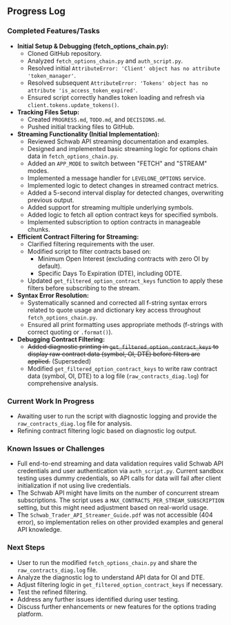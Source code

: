 ## Progress Log

### Completed Features/Tasks

*   **Initial Setup & Debugging (fetch_options_chain.py):**
    *   Cloned GitHub repository.
    *   Analyzed `fetch_options_chain.py` and `auth_script.py`.
    *   Resolved initial `AttributeError: 'Client' object has no attribute 'token_manager'`.
    *   Resolved subsequent `AttributeError: 'Tokens' object has no attribute 'is_access_token_expired'`.
    *   Ensured script correctly handles token loading and refresh via `client.tokens.update_tokens()`.
*   **Tracking Files Setup:**
    *   Created `PROGRESS.md`, `TODO.md`, and `DECISIONS.md`.
    *   Pushed initial tracking files to GitHub.
*   **Streaming Functionality (Initial Implementation):**
    *   Reviewed Schwab API streaming documentation and examples.
    *   Designed and implemented basic streaming logic for options chain data in `fetch_options_chain.py`.
    *   Added an `APP_MODE` to switch between "FETCH" and "STREAM" modes.
    *   Implemented a message handler for `LEVELONE_OPTIONS` service.
    *   Implemented logic to detect changes in streamed contract metrics.
    *   Added a 5-second interval display for detected changes, overwriting previous output.
    *   Added support for streaming multiple underlying symbols.
    *   Added logic to fetch all option contract keys for specified symbols.
    *   Implemented subscription to option contracts in manageable chunks.
*   **Efficient Contract Filtering for Streaming:**
    *   Clarified filtering requirements with the user.
    *   Modified script to filter contracts based on:
        *   Minimum Open Interest (excluding contracts with zero OI by default).
        *   Specific Days To Expiration (DTE), including 0DTE.
    *   Updated `get_filtered_option_contract_keys` function to apply these filters before subscribing to the stream.
*   **Syntax Error Resolution:**
    *   Systematically scanned and corrected all f-string syntax errors related to quote usage and dictionary key access throughout `fetch_options_chain.py`.
    *   Ensured all print formatting uses appropriate methods (f-strings with correct quoting or `.format()`).
*   **Debugging Contract Filtering:**
    *   ~~Added diagnostic printing in `get_filtered_option_contract_keys` to display raw contract data (symbol, OI, DTE) before filters are applied.~~ (Superseded)
    *   Modified `get_filtered_option_contract_keys` to write raw contract data (symbol, OI, DTE) to a log file (`raw_contracts_diag.log`) for comprehensive analysis.

### Current Work In Progress

*   Awaiting user to run the script with diagnostic logging and provide the `raw_contracts_diag.log` file for analysis.
*   Refining contract filtering logic based on diagnostic log output.

### Known Issues or Challenges

*   Full end-to-end streaming and data validation requires valid Schwab API credentials and user authentication via `auth_script.py`. Current sandbox testing uses dummy credentials, so API calls for data will fail after client initialization if not using live credentials.
*   The Schwab API might have limits on the number of concurrent stream subscriptions. The script uses a `MAX_CONTRACTS_PER_STREAM_SUBSCRIPTION` setting, but this might need adjustment based on real-world usage.
*   The `Schwab_Trader_API_Streamer_Guide.pdf` was not accessible (404 error), so implementation relies on other provided examples and general API knowledge.

### Next Steps

*   User to run the modified `fetch_options_chain.py` and share the `raw_contracts_diag.log` file.
*   Analyze the diagnostic log to understand API data for OI and DTE.
*   Adjust filtering logic in `get_filtered_option_contract_keys` if necessary.
*   Test the refined filtering.
*   Address any further issues identified during user testing.
*   Discuss further enhancements or new features for the options trading platform.
